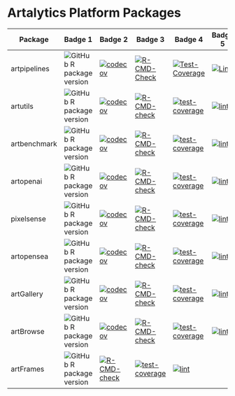 # Artalytics Platform Packages
| Package     | Badge 1                                                                                                                       | Badge 2                                                                                                   | Badge 3                                                                                                                 | Badge 4                                                                                                                           | Badge 5                                                                                                                 |
|-------------|-------------------------------------------------------------------------------------------------------------------------------|-----------------------------------------------------------------------------------------------------------|-------------------------------------------------------------------------------------------------------------------------|-----------------------------------------------------------------------------------------------------------------------------------|-------------------------------------------------------------------------------------------------------------------------|
| artpipelines | ![GitHub R package version](https://img.shields.io/github/r-package/v/r-data-science/artalytics-info?filename=package%2Fartpipelines%2FDESCRIPTION&style=flat&color=%231c98e3) | [![codecov](https://codecov.io/gh/r-data-science/artpipelines/graph/badge.svg?token=nHspAlC64x)](https://codecov.io/gh/r-data-science/artpipelines) | [![R-CMD-Check](https://github.com/r-data-science/artpipelines/actions/workflows/R-CMD-check.yaml/badge.svg?branch=main)](https://github.com/r-data-science/artpipelines/actions/workflows/R-CMD-check.yaml) | [![Test-Coverage](https://github.com/r-data-science/artpipelines/actions/workflows/test-coverage.yaml/badge.svg?branch=main)](https://github.com/r-data-science/artpipelines/actions/workflows/test-coverage.yaml) | [![Lint](https://github.com/r-data-science/artpipelines/actions/workflows/lint.yaml/badge.svg?branch=main)](https://github.com/r-data-science/artpipelines/actions/workflows/lint.yaml) |
| artutils    | ![GitHub R package version](https://img.shields.io/github/r-package/v/r-data-science/artalytics-info?filename=package%2Fartutils%2FDESCRIPTION&style=flat&color=%231c98e3)        | [![codecov](https://codecov.io/gh/r-data-science/artutils/branch/main/graph/badge.svg?token=JvpOdRkVhb)](https://codecov.io/gh/r-data-science/artutils)     | [![R-CMD-check](https://github.com/r-data-science/artutils/actions/workflows/R-CMD-check.yaml/badge.svg?branch=main)](https://github.com/r-data-science/artutils/actions/workflows/R-CMD-check.yaml) | [![test-coverage](https://github.com/r-data-science/artutils/actions/workflows/test-coverage.yaml/badge.svg?branch=main)](https://github.com/r-data-science/artutils/actions/workflows/test-coverage.yaml) | [![lint](https://github.com/r-data-science/artutils/actions/workflows/lint.yaml/badge.svg?branch=main)](https://github.com/r-data-science/artutils/actions/workflows/lint.yaml) |
| artbenchmark | ![GitHub R package version](https://img.shields.io/github/r-package/v/r-data-science/artalytics-info?filename=package%2Fartbenchmark%2FDESCRIPTION&style=flat&color=%231c98e3)   | [![codecov](https://codecov.io/gh/r-data-science/artbenchmark/branch/main/graph/badge.svg?token=QC8cw4nPfx)](https://codecov.io/gh/r-data-science/artbenchmark) | [![R-CMD-check](https://github.com/r-data-science/artbenchmark/actions/workflows/R-CMD-check.yaml/badge.svg?branch=main)](https://github.com/r-data-science/artbenchmark/actions/workflows/R-CMD-check.yaml) | [![test-coverage](https://github.com/r-data-science/artbenchmark/actions/workflows/test-coverage.yaml/badge.svg?branch=main)](https://github.com/r-data-science/artbenchmark/actions/workflows/test-coverage.yaml) | [![lint](https://github.com/r-data-science/artbenchmark/actions/workflows/lint.yaml/badge.svg?branch=main)](https://github.com/r-data-science/artbenchmark/actions/workflows/lint.yaml) |
| artopenai  | ![GitHub R package version](https://img.shields.io/github/r-package/v/r-data-science/artalytics-info?filename=package%2Fartopenai%2FDESCRIPTION&style=flat&color=%231c98e3)       | [![codecov](https://codecov.io/gh/r-data-science/artopenai/branch/main/graph/badge.svg?token=xavgRoo6kk)](https://codecov.io/gh/r-data-science/artopenai)  | [![R-CMD-check](https://github.com/r-data-science/artopenai/actions/workflows/R-CMD-check.yaml/badge.svg?branch=main)](https://github.com/r-data-science/artopenai/actions/workflows/R-CMD-check.yaml) | [![test-coverage](https://github.com/r-data-science/artopenai/actions/workflows/test-coverage.yaml/badge.svg?branch=main)](https://github.com/r-data-science/artopenai/actions/workflows/test-coverage.yaml) | [![lint](https://github.com/r-data-science/artopenai/actions/workflows/lint.yaml/badge.svg?branch=main)](https://github.com/r-data-science/artopenai/actions/workflows/lint.yaml) |
| pixelsense | ![GitHub R package version](https://img.shields.io/github/r-package/v/r-data-science/artalytics-info?filename=package%2Fpixelsense%2FDESCRIPTION&style=flat&color=%231c98e3)      | [![codecov](https://codecov.io/gh/r-data-science/pixelsense/branch/main/graph/badge.svg?token=n3oeGuWlIl)](https://codecov.io/gh/r-data-science/pixelsense) | [![R-CMD-check](https://github.com/r-data-science/pixelsense/actions/workflows/R-CMD-check.yaml/badge.svg)](https://github.com/r-data-science/pixelsense/actions/workflows/R-CMD-check.yaml) | [![test-coverage](https://github.com/r-data-science/pixelsense/actions/workflows/test-coverage.yaml/badge.svg?branch=main)](https://github.com/r-data-science/pixelsense/actions/workflows/test-coverage.yaml) | [![lint](https://github.com/r-data-science/pixelsense/actions/workflows/lint.yaml/badge.svg)](https://github.com/r-data-science/pixelsense/actions/workflows/lint.yaml) |
| artopensea | ![GitHub R package version](https://img.shields.io/github/r-package/v/r-data-science/artalytics-info?filename=package%2Fartopensea%2FDESCRIPTION&style=flat&color=%231c98e3)      | [![codecov](https://codecov.io/gh/r-data-science/artopensea/graph/badge.svg?token=Ad3ybw17Rs)](https://codecov.io/gh/r-data-science/artopensea)        | [![R-CMD-check](https://github.com/r-data-science/artopensea/actions/workflows/R-CMD-check.yaml/badge.svg?branch=main)](https://github.com/r-data-science/artopensea/actions/workflows/R-CMD-check.yaml) | [![test-coverage](https://github.com/r-data-science/artopensea/actions/workflows/test-coverage.yaml/badge.svg?branch=main)](https://github.com/r-data-science/artopensea/actions/workflows/test-coverage.yaml) | [![lint](https://github.com/r-data-science/artopensea/actions/workflows/lint.yaml/badge.svg?branch=main)](https://github.com/r-data-science/artopensea/actions/workflows/lint.yaml) |
| artGallery | ![GitHub R package version](https://img.shields.io/github/r-package/v/r-data-science/artalytics-info?filename=package%2FartGallery%2FDESCRIPTION&style=flat&color=%231c98e3)    | [![codecov](https://codecov.io/gh/r-data-science/artGallery/graph/badge.svg?token=eycz8AfmwQ)](https://codecov.io/gh/r-data-science/artGallery)       | [![R-CMD-check](https://github.com/r-data-science/artGallery/actions/workflows/R-CMD-check.yaml/badge.svg)](https://github.com/r-data-science/artGallery/actions/workflows/R-CMD-check.yaml) | [![test-coverage](https://github.com/r-data-science/artGallery/actions/workflows/test-coverage.yaml/badge.svg)](https://github.com/r-data-science/artGallery/actions/workflows/test-coverage.yaml) | [![lint](https://github.com/r-data-science/artGallery/actions/workflows/lint.yaml/badge.svg)](https://github.com/r-data-science/artGallery/actions/workflows/lint.yaml) |
| artBrowse | ![GitHub R package version](https://img.shields.io/github/r-package/v/r-data-science/artalytics-info?filename=package%2FartBrowse%2FDESCRIPTION&style=flat&color=%231c98e3) | [![codecov](https://codecov.io/gh/r-data-science/artBrowse/graph/badge.svg?token=RbTEeIDV6a)](https://codecov.io/gh/r-data-science/artBrowse) | [![R-CMD-check](https://github.com/r-data-science/artBrowse/actions/workflows/R-CMD-check.yaml/badge.svg?branch=main)](https://github.com/r-data-science/artBrowse/actions/workflows/R-CMD-check.yaml) | [![test-coverage](https://github.com/r-data-science/artBrowse/actions/workflows/test-coverage.yaml/badge.svg)](https://github.com/r-data-science/artBrowse/actions/workflows/test-coverage.yaml) | [![lint](https://github.com/r-data-science/artBrowse/actions/workflows/lint.yaml/badge.svg)](https://github.com/r-data-science/artBrowse/actions/workflows/lint.yaml) |
| artFrames | ![GitHub R package version](https://img.shields.io/github/r-package/v/r-data-science/artalytics-info?filename=package%2Fartpipelines%2FDESCRIPTION&style=flat&color=%231c98e3) | [![R-CMD-check](https://github.com/r-data-science/artFrames/actions/workflows/R-CMD-check.yaml/badge.svg)](https://github.com/r-data-science/artFrames/actions/workflows/R-CMD-check.yaml) | [![test-coverage](https://github.com/r-data-science/artFrames/actions/workflows/test-coverage.yaml/badge.svg)](https://github.com/r-data-science/artFrames/actions/workflows/test-coverage.yaml) | [![lint](https://github.com/r-data-science/artFrames/actions/workflows/lint.yaml/badge.svg)](https://github.com/r-data-science/artFrames/actions/workflows/lint.yaml) |
